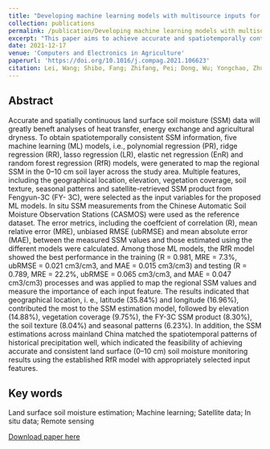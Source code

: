 ```yaml
---
title: "Developing machine learning models with multisource inputs for improved land surface soil moisture in China"
collection: publications
permalink: /publication/Developing machine learning models with multisource inputs for improved land surface soil moisture in China
excerpt: "This paper aims to achieve accurate and spatiotemporally continuous land SSM coverage within the 0–10 cm soil layer by building and comparing models with fve frequently used ML techniques."#<br/><br/><img src='/wen/images/CEA2021.jpg' width='500' height='403'>
date: 2021-12-17
venue: 'Computers and Electronics in Agriculture'
paperurl: 'https://doi.org/10.1016/j.compag.2021.106623'
citation: Lei, Wang; Shibo, Fang; Zhifang, Pei; Dong, Wu; Yongchao, Zhu; Wen, Zhuo. Developing machine learning models with multisource inputs for improved land surface soil moisture in China. Computers and Electronics in Agriculture, 2022, 192, 106623. 
---
```


## Abstract
Accurate and spatially continuous land surface soil moisture (SSM) data will greatly beneft analyses of heat
transfer, energy exchange and agricultural dryness. To obtain spatiotemporally consistent SSM information, five
machine learning (ML) models, i.e., polynomial regression (PR), ridge regression (RR), lasso regression (LR),
elastic net regression (EnR) and random forest regression (RfR) models, were generated to map the regional SSM
in the 0–10 cm soil layer across the study area. Multiple features, including the geographical location, elevation,
vegetation coverage, soil texture, seasonal patterns and satellite-retrieved SSM product from Fengyun-3C (FY-
3C), were selected as the input variables for the proposed ML models. In situ SSM measurements from the
Chinese Automatic Soil Moisture Observation Stations (CASMOS) were used as the reference dataset. The error
metrics, including the coeffcient of correlation (R), mean relative error (MRE), unbiased RMSE (ubRMSE) and
mean absolute error (MAE), between the measured SSM values and those estimated using the different models
were calculated. Among those ML models, the RfR model showed the best performance in the training (R =
0.981, MRE = 7.3%, ubRMSE = 0.021 cm3/cm3, and MAE = 0.015 cm3/cm3) and testing (R = 0.789, MRE =
22.2%, ubRMSE = 0.065 cm3/cm3, and MAE = 0.047 cm3/cm3) processes and was applied to map the regional
SSM values and measure the importance of each input feature. The results indicated that geographical location, i.
e., latitude (35.84%) and longitude (16.96%), contributed the most to the SSM estimation model, followed by
elevation (14.88%), vegetation coverage (9.75%), the FY-3C SSM product (8.30%), the soil texture (8.04%) and
seasonal patterns (6.23%). In addition, the SSM estimations across mainland China matched the spatiotemporal
patterns of historical precipitation well, which indicated the feasibility of achieving accurate and consistent land
surface (0–10 cm) soil moisture monitoring results using the established RfR model with appropriately selected
input features.

## Key words
Land surface soil moisture estimation; Machine learning; Satellite data; In situ data; Remote sensing

[Download paper here](https://wenzhuo727.github.io/wen/files/CEA2022.pdf)



